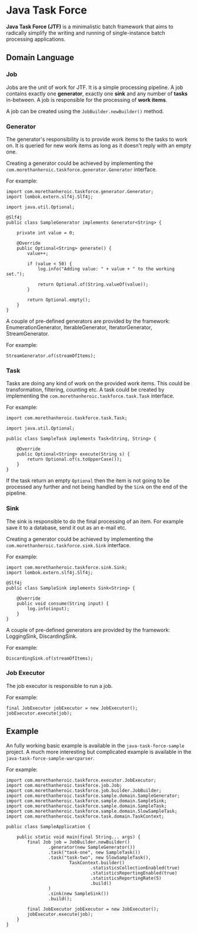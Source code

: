 # Java Task Force

**Java Task Force (JTF)** is a minimalistic batch framework that aims to radically simplify the writing and running of single-instance batch processing applications.

## Domain Language

### Job

Jobs are the unit of work for JTF. It is a simple processing pipeline. A job contains exactly one **generator**, exactly one **sink** and any number of **tasks** in-between. A job is responsible for the processing of **work items**.

A job can be created using the `JobBuilder.newBuilder()` method.

### Generator

The generator's responsibility is to provide work items to the tasks to work on. It is queried for new work items as long as it doesn't reply with an empty one.

Creating a generator could be achieved by implementing the `com.morethanheroic.taskforce.generator.Generator` interface.

For example:
```
import com.morethanheroic.taskforce.generator.Generator;
import lombok.extern.slf4j.Slf4j;

import java.util.Optional;

@Slf4j
public class SampleGenerator implements Generator<String> {

    private int value = 0;

    @Override
    public Optional<String> generate() {
        value++;

        if (value < 50) {
            log.info("Adding value: " + value + " to the working set.");

            return Optional.of(String.valueOf(value));
        }

        return Optional.empty();
    }
}
```

A couple of pre-defined generators are provided by the framework: EnumerationGenerator, IterableGenerator, IteratorGenerator, StreamGenerator.

For example:
```
StreamGenerator.of(streamOfItems);
```

### Task

Tasks are doing any kind of work on the provided work items. This could be transformation, filtering, counting etc. A task could be created by implementing the `com.morethanheroic.taskforce.task.Task` interface.

For example:
```
import com.morethanheroic.taskforce.task.Task;

import java.util.Optional;

public class SampleTask implements Task<String, String> {

    @Override
    public Optional<String> execute(String s) {
        return Optional.of(s.toUpperCase());
    }
}
```

If the task return an empty `Optional` then the item is not going to be processed any further and not being handled by the `Sink` on the end of the pipeline.

### Sink

The sink is responsible to do the final processing of an item. For example save it to a database, send it out as an e-mail etc.

Creating a generator could be achieved by implementing the `com.morethanheroic.taskforce.sink.Sink` interface.

For example:
```
import com.morethanheroic.taskforce.sink.Sink;
import lombok.extern.slf4j.Slf4j;

@Slf4j
public class SampleSink implements Sink<String> {

    @Override
    public void consume(String input) {
        log.info(input);
    }
}
```

A couple of pre-defined generators are provided by the framework: LoggingSink, DiscardingSink.

For example:
```
DiscardingSink.of(streamOfItems);
```

### Job Executor

The job executor is responsible to run a job.

For example:
```
final JobExecutor jobExecutor = new JobExecutor();
jobExecutor.execute(job);
```

## Example

An fully working basic example is available in the `java-task-force-sample` project. A much more interesting but complicated example is available in the `java-task-force-sample-warcparser`.

For example:
```
import com.morethanheroic.taskforce.executor.JobExecutor;
import com.morethanheroic.taskforce.job.Job;
import com.morethanheroic.taskforce.job.builder.JobBuilder;
import com.morethanheroic.taskforce.sample.domain.SampleGenerator;
import com.morethanheroic.taskforce.sample.domain.SampleSink;
import com.morethanheroic.taskforce.sample.domain.SampleTask;
import com.morethanheroic.taskforce.sample.domain.SlowSampleTask;
import com.morethanheroic.taskforce.task.domain.TaskContext;

public class SampleApplication {

    public static void main(final String... args) {
        final Job job = JobBuilder.newBuilder()
                .generator(new SampleGenerator())
                .task("task-one", new SampleTask())
                .task("task-two", new SlowSampleTask(),
                        TaskContext.builder()
                                .statisticsCollectionEnabled(true)
                                .statisticsReportingEnabled(true)
                                .statisticsReportingRate(5)
                                .build()
                )
                .sink(new SampleSink())
                .build();

        final JobExecutor jobExecutor = new JobExecutor();
        jobExecutor.execute(job);
    }
}
```
